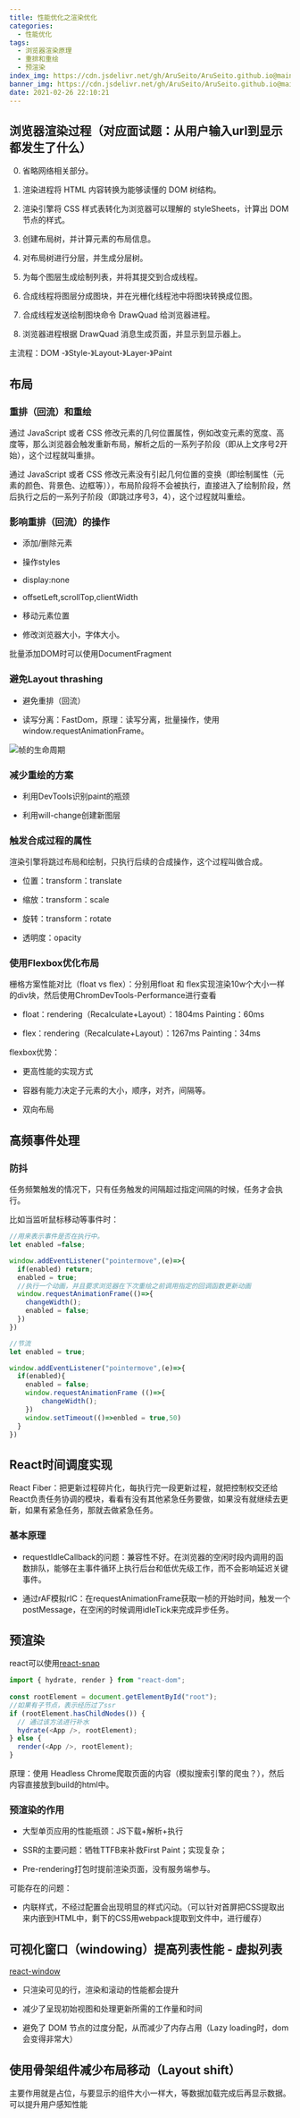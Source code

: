 ```yaml
---
title: 性能优化之渲染优化
categories:
  - 性能优化
tags:
  - 浏览器渲染原理
  - 重排和重绘
  - 预渲染
index_img: https://cdn.jsdelivr.net/gh/AruSeito/AruSeito.github.io@main/source/img/banner/bg4.jpg
banner_img: https://cdn.jsdelivr.net/gh/AruSeito/AruSeito.github.io@main/source/img/banner/bg4.jpg
date: 2021-02-26 22:10:21
---
```


## 浏览器渲染过程（对应面试题：从用户输入url到显示都发生了什么）

0. 省略网络相关部分。

1. 渲染进程将 HTML 内容转换为能够读懂的 DOM 树结构。

2. 渲染引擎将 CSS 样式表转化为浏览器可以理解的 styleSheets，计算出 DOM 节点的样式。

3. 创建布局树，并计算元素的布局信息。

4. 对布局树进行分层，并生成分层树。

5. 为每个图层生成绘制列表，并将其提交到合成线程。

6. 合成线程将图层分成图块，并在光栅化线程池中将图块转换成位图。

7. 合成线程发送绘制图块命令 DrawQuad 给浏览器进程。

8. 浏览器进程根据 DrawQuad 消息生成页面，并显示到显示器上。

主流程：DOM -》Style-》Layout-》Layer-》Paint


## 布局
### 重排（回流）和重绘

通过 JavaScript 或者 CSS 修改元素的几何位置属性，例如改变元素的宽度、高度等，那么浏览器会触发重新布局，解析之后的一系列子阶段（即从上文序号2开始），这个过程就叫重排。

通过 JavaScript 或者 CSS 修改元素没有引起几何位置的变换（即绘制属性（元素的颜色、背景色、边框等）），布局阶段将不会被执行，直接进入了绘制阶段，然后执行之后的一系列子阶段（即跳过序号3，4），这个过程就叫重绘。


### 影响重排（回流）的操作

- 添加/删除元素

- 操作styles

- display:none

- offsetLeft,scrollTop,clientWidth

- 移动元素位置

- 修改浏览器大小，字体大小。

批量添加DOM时可以使用DocumentFragment
### 避免Layout thrashing

- 避免重排（回流）

- 读写分离：FastDom，原理：读写分离，批量操作，使用window.requestAnimationFrame。

![帧的生命周期](https://cdn.jsdelivr.net/gh/AruSeito/AruSeito.github.io@main/source/img/life-of-a-frame.png)



### 减少重绘的方案

- 利用DevTools识别paint的瓶颈

- 利用will-change创建新图层

### 触发合成过程的属性

渲染引擎将跳过布局和绘制，只执行后续的合成操作，这个过程叫做合成。

- 位置：transform：translate

- 缩放：transform：scale

- 旋转：transform：rotate

- 透明度：opacity

### 使用Flexbox优化布局

栅格方案性能对比（float vs flex）：分别用float 和 flex实现渲染10w个大小一样的div块，然后使用ChromDevTools-Performance进行查看

- float：rendering（Recalculate+Layout）：1804ms Painting：60ms

- flex：rendering（Recalculate+Layout）：1267ms Painting：34ms

flexbox优势：

- 更高性能的实现方式

- 容器有能力决定子元素的大小，顺序，对齐，间隔等。

- 双向布局

## 高频事件处理

### 防抖

任务频繁触发的情况下，只有任务触发的间隔超过指定间隔的时候，任务才会执行。

比如当监听鼠标移动等事件时：

```JavaScript
//用来表示事件是否在执行中。
let enabled =false;

window.addEventListener("pointermove",(e)=>{
  if(enabled) return;
  enabled = true;
  //执行一个动画，并且要求浏览器在下次重绘之前调用指定的回调函数更新动画
  window.requestAnimationFrame(()=>{
    changeWidth();
    enabled = false;
  })
})
```

```JavaScript
//节流
let enabled = true;

window.addEventListener("pointermove",(e)=>{
  if(enabled){
    enabled = false;
    window.requestAnimationFrame (()=>{
        changeWidth();
    })
    window.setTimeout(()=>enbled = true,50)
  }
})
```

## React时间调度实现

React Fiber：把更新过程碎片化，每执行完一段更新过程，就把控制权交还给React负责任务协调的模块，看看有没有其他紧急任务要做，如果没有就继续去更新，如果有紧急任务，那就去做紧急任务。

### 基本原理

- requestIdleCallback的问题：兼容性不好。在浏览器的空闲时段内调用的函数排队，能够在主事件循环上执行后台和低优先级工作，而不会影响延迟关键事件。

- 通过rAF模拟rIC：在requestAnimationFrame获取一桢的开始时间，触发一个postMessage，在空闲的时候调用idleTick来完成异步任务。

## 预渲染

react可以使用[react-snap](https://www.npmjs.com/package/react-snap)

```JavaScript
import { hydrate, render } from "react-dom";
 
const rootElement = document.getElementById("root");
//如果有子节点，表示经历过了ssr
if (rootElement.hasChildNodes()) {
  // 通过该方法进行补水
  hydrate(<App />, rootElement);
} else {
  render(<App />, rootElement);
}
```

原理：使用 Headless Chrome爬取页面的内容（模拟搜索引擎的爬虫？），然后内容直接放到build的html中。

### 预渲染的作用

- 大型单页应用的性能瓶颈：JS下载+解析+执行

- SSR的主要问题：牺牲TTFB来补救First Paint；实现复杂；

- Pre-rendering打包时提前渲染页面，没有服务端参与。

可能存在的问题：

- 内联样式，不经过配置会出现明显的样式闪动。（可以针对首屏把CSS提取出来内嵌到HTML中，剩下的CSS用webpack提取到文件中，进行缓存）

 ## 可视化窗口（windowing）提高列表性能 - 虚拟列表

[react-window](https://www.npmjs.com/package/react-window)

- 只渲染可见的行，渲染和滚动的性能都会提升

- 减少了呈现初始视图和处理更新所需的工作量和时间

- 避免了 DOM 节点的过度分配，从而减少了内存占用（Lazy loading时，dom会变得非常大）

## 使用骨架组件减少布局移动（Layout shift）

主要作用就是占位，与要显示的组件大小一样大，等数据加载完成后再显示数据。可以提升用户感知性能